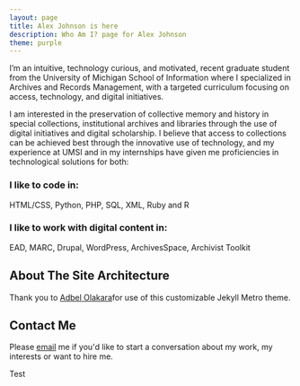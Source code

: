 ```yaml
---
layout: page
title: Alex Johnson is here
description: Who Am I? page for Alex Johnson
theme: purple
---
```


I’m an intuitive, technology curious, and motivated, recent graduate student from the University of Michigan School of Information where I specialized in Archives and Records Management, with a targeted curriculum focusing on access, technology, and digital initiatives.

I am interested in the preservation of collective memory and history in special collections, institutional archives and libraries through the use of digital initiatives and digital scholarship. I believe that access to collections can be achieved best through the innovative use of technology, and my experience at UMSI and in my internships have given me proficiencies in technological solutions for both:

### I like to code in:  

HTML/CSS, Python, PHP, SQL, XML, Ruby and R

### I like to work with digital content in: 

EAD, MARC, Drupal, WordPress, ArchivesSpace, Archivist Toolkit


## About The Site Architecture

Thank you to [Adbel Olakara](https://www.github.com/olakara)for use of this customizable Jekyll Metro theme. 

## Contact Me

 Please [email](mailto:ahjohns@umich.edu) me if you'd like to start a conversation about my work, my interests or want to hire me.

Test

